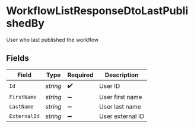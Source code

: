 # WorkflowListResponseDtoLastPublishedBy

User who last published the workflow


## Fields

| Field              | Type               | Required           | Description        |
| ------------------ | ------------------ | ------------------ | ------------------ |
| `Id`               | *string*           | :heavy_check_mark: | User ID            |
| `FirstName`        | *string*           | :heavy_minus_sign: | User first name    |
| `LastName`         | *string*           | :heavy_minus_sign: | User last name     |
| `ExternalId`       | *string*           | :heavy_minus_sign: | User external ID   |